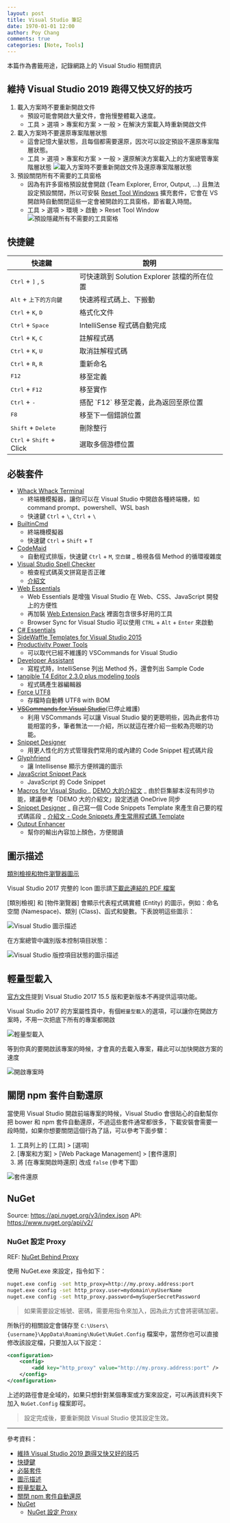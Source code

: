 ```yaml
---
layout: post
title: Visual Studio 筆記
date: 1970-01-01 12:00
author: Poy Chang
comments: true
categories: [Note, Tools]
---
```


本篇作為書籤用途，記錄網路上的 Visual Studio 相關資訊

## 維持 Visual Studio 2019 跑得又快又好的技巧

1. 載入方案時不要重新開啟文件
   - 預設可能會開啟大量文件，會拖慢整體載入速度。
   - 工具 > 選項 > 專案和方案 > 一般 > 在解決方案載入時重新開啟文件
2. 載入方案時不要還原專案階層狀態
   - 這會記憶大量狀態，且每個都需要還原，因次可以設定預設不還原專案階層狀態。
   - 工具 > 選項 > 專案和方案 > 一般 > 還原解決方案載入上的方案總管專案階層狀態
![載入方案時不要重新開啟文件及還原專案階層狀態](https://i.imgur.com/ZpFQU3w.png)
3. 預設關閉所有不需要的工具窗格
   - 因為有許多窗格預設就會開啟 (Team Explorer, Error, Output, ...) 且無法設定預設關閉，所以可安裝 [Reset Tool Windows](https://marketplace.visualstudio.com/items?itemName=MadsKristensen.ResetToolWindow) 擴充套件，它會在 VS 開啟時自動關閉這些一定會被開啟的工具窗格，節省載入時間。
   - 工具 > 選項 > 環境 > 啟動 > Reset Tool Window
![預設隱藏所有不需要的工具窗格](https://i.imgur.com/nFt25tj.png)

## 快捷鍵

<table class="table table-striped">
<thead>
  <tr>
    <th>快速鍵</th>
    <th>說明</th>
  </tr>
</thead>
<tbody>
  <tr>
    <td><kbd>Ctrl</kbd> + <kbd>]</kbd> , <kbd>S</kbd></td>
    <td>可快速跳到 Solution Explorer 該檔的所在位置</td>
  </tr>
  <tr>
    <td><kbd>Alt</kbd> + <kbd>上下的方向鍵</kbd></td>
    <td>快速將程式碼上、下搬動</td>
  </tr>
  <tr>
    <td><kbd>Ctrl</kbd> + <kbd>K</kbd>, <kbd>D</kbd></td>
    <td>格式化文件</td>
  </tr>
  <tr>
    <td><kbd>Ctrl</kbd> + <kbd>Space</kbd></td>
    <td>IntelliSense 程式碼自動完成</td>
  </tr>
  <tr>
    <td><kbd>Ctrl</kbd> + <kbd>K</kbd>, <kbd>C</kbd></td>
    <td>註解程式碼</td>
  </tr>
  <tr>
    <td><kbd>Ctrl</kbd> + <kbd>K</kbd>, <kbd>U</kbd></td>
    <td>取消註解程式碼</td>
  </tr>
  <tr>
    <td><kbd>Ctrl</kbd> + <kbd>R</kbd>, <kbd>R</kbd></td>
    <td>重新命名</td>
  </tr>
  <tr>
    <td><kbd>F12</kbd></td>
    <td>移至定義</td>
  </tr>
  <tr>
    <td><kbd>Ctrl</kbd> + <kbd>F12</kbd></td>
    <td>移至實作</td>
  </tr>
  <tr>
    <td><kbd>Ctrl</kbd> + <kbd>-</kbd></td>
    <td>搭配 `F12` 移至定義，此為返回至原位置</td>
  </tr>
  <tr>
    <td><kbd>F8</kbd></td>
    <td>移至下一個錯誤位置</td>
  </tr>
  <tr>
    <td><kbd>Shift</kbd> + <kbd>Delete</kbd></td>
    <td>刪除整行</td>
  </tr>
  <tr>
    <td><kbd>Ctrl</kbd> + <kbd>Shift</kbd> + Click</td>
    <td>選取多個游標位置</td>
  </tr>
</tbody>
</table>

## 必裝套件

- [Whack Whack Terminal](https://marketplace.visualstudio.com/items?itemName=DanielGriffen.WhackWhackTerminal)
  - 終端機模擬器，讓你可以在 Visual Studio 中開啟各種終端機，如 command prompt、powershell、WSL bash
  - 快速鍵 `Ctrl` + `\`, `Ctrl` + `\`
- [BuiltinCmd](https://marketplace.visualstudio.com/items?itemName=lkytal.BuiltinCmd)
  - 終端機模擬器
  - 快速鍵 `Ctrl` + `Shift` + `T`
- [CodeMaid](https://marketplace.visualstudio.com/items?itemName=SteveCadwallader.CodeMaid)
  - 自動程式排版，快速鍵 `Ctrl` + `M`, `空白鍵`
  _ 檢視各個 Method 的循環複雜度
- [Visual Studio Spell Checker](https://marketplace.visualstudio.com/items?itemName=EWoodruff.VisualStudioSpellCheckerVS2017andLater)
  - 檢查程式碼英文拼寫是否正確
  - [介紹文](https://blog.poychang.net/visual-studio-spell-checker/)
- [Web Essentials](http://vswebessentials.com/)
  - Web Essentials 是增強 Visual Studio 在 Web、CSS、JavaScript 開發上的方便性
  - 再加裝 [Web Extension Pack](https://visualstudiogallery.msdn.microsoft.com/f3b504c6-0095-42f1-a989-51d5fc2a8459?SRC=Home) 裡面包含很多好用的工具
  - Browser Sync for Visual Studio 可以使用 `CTRL` + `Alt` + `Enter` 來啟動
- [C# Essentials](https://visualstudiogallery.msdn.microsoft.com/a4445ad0-f97c-41f9-a148-eae225dcc8a5)
- [SideWaffle Templates for Visual Studio 2015](http://sidewaffle.com/)
- [Productivity Power Tools](https://visualstudiogallery.msdn.microsoft.com/d0d33361-18e2-46c0-8ff2-4adea1e34fef)
  - 可以取代已經不維護的 VSCommands for Visual Studio
- [Developer Assistant](https://visualstudiogallery.msdn.microsoft.com/a1166718-a2d9-4a48-a5fd-504ff4ad1b65)
  - 寫程式時，IntelliSense 列出 Method 外，還會列出 Sample Code
- [tangible T4 Editor 2.3.0 plus modeling tools](http://t4-editor.tangible-engineering.com/T4-Editor-Visual-T4-Editing.html)
  - 程式碼產生器編輯器
- [Force UTF8](https://visualstudiogallery.msdn.microsoft.com/d94a3ad9-0549-4641-89b7-d858407bd6e9)
  - 存檔時自動轉 UTF8 with BOM
- ~~[VSCommands for Visual Studio](http://vscommands.squaredinfinity.com/)~~(已停止維護)
  - 利用 VSCommands 可以讓 Visual Studio 變的更聰明些，因為此套件功能相當的多，筆者無法一一介紹，所以就這在裡介紹一些較為亮眼的功能。
- [Snippet Designer](https://github.com/mmanela/SnippetDesigner)
  - 用更人性化的方式管理我們常用的或內建的 Code Snippet 程式碼片段
- [Glyphfriend](https://visualstudiogallery.msdn.microsoft.com/5fd24afb-b3b2-4cec-9b03-1cfcec6123aa?SRC=Home)
  - 讓 Intellisense 顯示方便辨識的圖示
- [JavaScript Snippet Pack](https://visualstudiogallery.msdn.microsoft.com/423eb4a3-215f-4a8f-9287-1512618ffda3?SRC=Home)
  - JavaScript 的 Code Snippet
- [Macros for Visual Studio ](https://marketplace.visualstudio.com/items?itemName=VisualStudioPlatformTeam.MacrosforVisualStudio)
  _ [DEMO 大的介紹文](http://demo.tc/post/833#.WGomoFFb9cM.facebook)
  _ 由於巨集腳本沒有同步功能，建議參考「DEMO 大的介紹文」設定透過 OneDrive 同步
- [Snippet Designer](https://marketplace.visualstudio.com/items?itemName=vs-publisher-2795.SnippetDesigner)
  _ 自己寫一個 Code Snippets Template 來產生自己要的程式碼區段
  _ [介紹文 - Code Snippets 產生常用程式碼 Template](http://limitedcode.blogspot.tw/2015/10/visual-studio-code-snippetstemplate.html)
- [Output Enhancer](https://marketplace.visualstudio.com/items?itemName=NikolayBalakin.Outputenhancer)
  - 幫你的輸出內容加上顏色，方便閱讀

## 圖示描述

[類別檢視和物件瀏覽器圖示](https://msdn.microsoft.com/zh-tw/library/y47ychfe.aspx)

Visual Studio 2017 完整的 Icon 圖示請[下載此連結的 PDF 檔案](https://docs.microsoft.com/en-us/visualstudio/designers/the-visual-studio-image-library?WT.mc_id=DT-MVP-5003022)

[類別檢視] 和 [物件瀏覽器] 會顯示代表程式碼實體 (Entity) 的圖示，例如：命名空間 (Namespace)、類別 (Class)、函式和變數。下表說明這些圖示：

![Visual Studio 圖示描述](http://i.imgur.com/GkxBvNG.jpg)

在方案總管中識別版本控制項目狀態：

![Visual Studio 版控項目狀態的圖示描述](https://i.imgur.com/Ghc8EmI.png)

## 輕量型載入

[官方文件](https://docs.microsoft.com/zh-tw/visualstudio/ide/optimize-visual-studio-startup-time?WT.mc_id=DT-MVP-5003022)提到 Visual Studio 2017 15.5 版和更新版本不再提供這項功能。

Visual Studio 2017 的方案屬性頁中，有個`輕量型載入`的選項，可以讓你在開啟方案時，不用一次把底下所有的專案都開啟

![輕量型載入](http://i.imgur.com/kpWaP6S.png)

等到你真的要開啟該專案的時候，才會真的去載入專案，藉此可以加快開啟方案的速度

![開啟專案時](http://i.imgur.com/W6LATdB.png)

## 關閉 npm 套件自動還原

當使用 Visual Studio 開啟前端專案的時候，Visual Studio 會很貼心的自動幫你把 bower 和 npm 套件自動還原，不過這些套件通常都很多，下載安裝會需要一段時間，如果你想要關閉這個行為了話，可以參考下面步驟：

1. 工具列上的 [工具] > [選項]
2. [專案和方案] > [Web Package Management] > [套件還原]
3. 將 [在專案開啟時還原] 改成 `false` (參考下圖)

![套件還原](https://i.imgur.com/xRgrLqI.png)

## NuGet

Source: https://api.nuget.org/v3/index.json
API: https://www.nuget.org/api/v2/

### NuGet 設定 Proxy

REF: [NuGet Behind Proxy](https://stackoverflow.com/questions/9232160/nuget-behind-proxy)

使用 NuGet.exe 來設定，指令如下：

```bash
nuget.exe config -set http_proxy=http://my.proxy.address:port
nuget.exe config -set http_proxy.user=mydomain\myUserName
nuget.exe config -set http_proxy.password=mySuperSecretPassword
```

> 如果需要設定帳號、密碼，需要用指令來加入，因為此方式會將密碼加密。

所執行的相關設定會儲存至 `C:\Users\{username}\AppData\Roaming\NuGet\NuGet.Config` 檔案中，當然你也可以直接修改該設定檔，只要加入以下設定：

```xml
<configuration>
    <config>
        <add key="http_proxy" value="http://my.proxy.address:port" />
    </config>
</configuration>
```

上述的路徑會是全域的，如果只想針對某個專案或方案來設定，可以再該資料夾下加入 `NuGet.Config` 檔案即可。

> 設定完成後，要重新開啟 Visual Studio 使其設定生效。

---

參考資料：

- [維持 Visual Studio 2019 跑得又快又好的技巧](#%e7%b6%ad%e6%8c%81-visual-studio-2019-%e8%b7%91%e5%be%97%e5%8f%88%e5%bf%ab%e5%8f%88%e5%a5%bd%e7%9a%84%e6%8a%80%e5%b7%a7)
- [快捷鍵](#%e5%bf%ab%e6%8d%b7%e9%8d%b5)
- [必裝套件](#%e5%bf%85%e8%a3%9d%e5%a5%97%e4%bb%b6)
- [圖示描述](#%e5%9c%96%e7%a4%ba%e6%8f%8f%e8%bf%b0)
- [輕量型載入](#%e8%bc%95%e9%87%8f%e5%9e%8b%e8%bc%89%e5%85%a5)
- [關閉 npm 套件自動還原](#%e9%97%9c%e9%96%89-npm-%e5%a5%97%e4%bb%b6%e8%87%aa%e5%8b%95%e9%82%84%e5%8e%9f)
- [NuGet](#nuget)
  - [NuGet 設定 Proxy](#nuget-%e8%a8%ad%e5%ae%9a-proxy)
